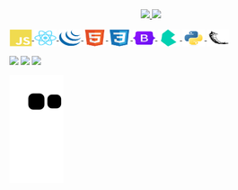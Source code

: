 <div align="center">
    <a href="https://github.com/Munaro">
    <img height="180em" src="https://github-readme-stats.vercel.app/api?username=Munaro&show_icons=true&theme=dracula&include_all_commits=true&count_private=true"/>
    <img height="180em" src="https://github-readme-stats.vercel.app/api/top-langs/?username=Munaro&layout=compact&langs_count=7&theme=dracula"/>
  </div>
  <div style="display: inline_block"><br>
    <img align="center" alt="Munaro-Js" height="30" width="40" src="https://raw.githubusercontent.com/devicons/devicon/master/icons/javascript/javascript-plain.svg">  
    <img align="center" alt="Munaro-React" height="30" width="40" src="https://raw.githubusercontent.com/devicons/devicon/master/icons/react/react-original.svg">
    <img align="center" alt="Munaro-Jquery" height="30" width="40" src="https://raw.githubusercontent.com/devicons/devicon/master/icons/jquery/jquery-original.svg">  
    <img align="center" alt="Munaro-HTML" height="30" width="40" src="https://raw.githubusercontent.com/devicons/devicon/master/icons/html5/html5-original.svg">
    <img align="center" alt="Munaro-CSS" height="30" width="40" src="https://raw.githubusercontent.com/devicons/devicon/master/icons/css3/css3-original.svg">
    <img align="center" alt="Munaro-Bootstrap" height="30" width="40" src="https://raw.githubusercontent.com/devicons/devicon/master/icons/bootstrap/bootstrap-original.svg">
    <img align="center" alt="Munaro-Bulma" height="30" width="40" src="https://raw.githubusercontent.com/devicons/devicon/master/icons/bulma/bulma-plain.svg">      
    <img align="center" alt="Munaro-Python" height="30" width="40" src="https://raw.githubusercontent.com/devicons/devicon/master/icons/python/python-original.svg">   
    <img align="center" alt="Munaro-Flask" height="30" width="40" src="https://raw.githubusercontent.com/devicons/devicon/master/icons/flask/flask-original.svg">     
  </div>
    <br>   
  <div>   
    <a href="https://instagram.com/munaro_lucas" target="_blank"><img src="https://img.shields.io/badge/-Instagram-%23E4405F?style=for-the-badge&logo=instagram&logoColor=white" target="_blank"></a> 	 
    <a href = "mailto:contatoMunaro@gmail.com"><img src="https://img.shields.io/badge/-Gmail-%23333?style=for-the-badge&logo=gmail&logoColor=white" target="_blank"></a>
    <a href="https://www.linkedin.com/in/lucas-munaro-388332172/" target="_blank"><img src="https://img.shields.io/badge/-LinkedIn-%230077B5?style=for-the-badge&logo=linkedin&logoColor=white" target="_blank"></a> 
   
 ![Snake animation](https://github.com/Munaro/Munaro/blob/output/github-contribution-grid-snake.svg)
   
  </div>
